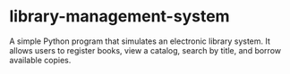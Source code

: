 # library-management-system
A simple Python program that simulates an electronic library system. It allows users to register books, view a catalog, search by title, and borrow available copies.
